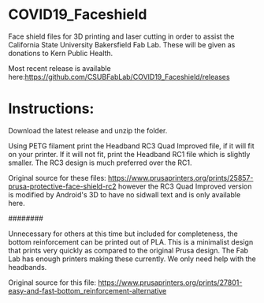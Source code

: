 # COVID19_Faceshield
Face shield files for 3D printing and laser cutting in order to assist the California State University Bakersfield Fab Lab. These will be given as donations to Kern Public Health.

Most recent release is available here:https://github.com/CSUBFabLab/COVID19_Faceshield/releases

# Instructions:

Download the latest release and unzip the folder.

Using PETG filament print the Headband RC3 Quad Improved file, if it will fit on your printer. If it will not fit, print the Headband RC1 file which is slightly smaller. The RC3 design is much preferred over the RC1.

  Original source for these files: https://www.prusaprinters.org/prints/25857-prusa-protective-face-shield-rc2 however the RC3 Quad Improved version is modified by Android's 3D to have no sidwall text and is only available here.

########

Unnecessary for others at this time but included for completeness, the bottom reinforcement can be printed out of PLA. This is a minimalist design that prints very quickly as compared to the original Prusa design. The Fab Lab has enough printers making these currently. We only need help with the headbands.

  Original source for this file: https://www.prusaprinters.org/prints/27801-easy-and-fast-bottom_reinforcement-alternative
